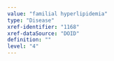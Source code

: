 ```yaml
---
value: "familial hyperlipidemia"
type: "Disease"
xref-identifier: "1168"
xref-dataSource: "DOID"
definition: ""
level: "4"
---
```

